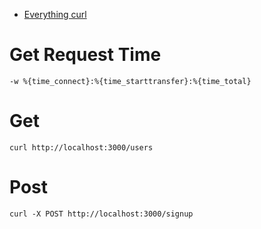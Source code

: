 - [Everything curl](https://ec.haxx.se/)

# Get Request Time

```
-w %{time_connect}:%{time_starttransfer}:%{time_total}
```


# Get 
```
curl http://localhost:3000/users
```


# Post
```
curl -X POST http://localhost:3000/signup
```

